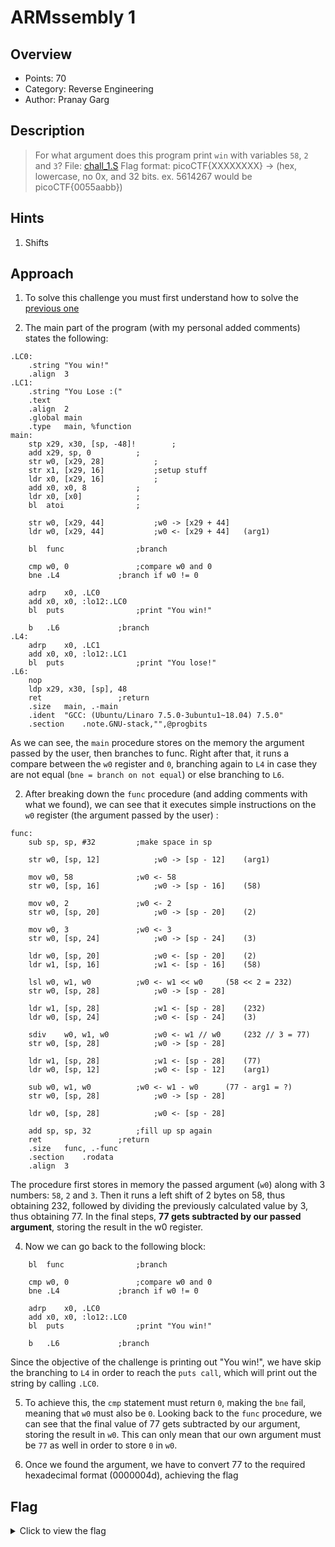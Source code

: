 # ARMssembly 1

## Overview

* Points: 70
* Category: Reverse Engineering
* Author: Pranay Garg

## Description
> For what argument does this program print `win` with variables `58`, `2` and `3`? File: [chall_1.S](https://mercury.picoctf.net/static/1c8d50e39cf00d144e6a72119f68c16c/chall_1.S) Flag format: picoCTF{XXXXXXXX} -> (hex, lowercase, no 0x, and 32 bits. ex. 5614267 would be picoCTF{0055aabb})

## Hints

1. Shifts

## Approach

1. To solve this challenge you must first understand how to solve the [previous one](../ARMssembly%200/)

2. The main part of the program (with my personal added comments) states the following:
```assembly
.LC0:
	.string	"You win!"
	.align	3
.LC1:
	.string	"You Lose :("
	.text
	.align	2
	.global	main
	.type	main, %function
main:
	stp	x29, x30, [sp, -48]!		;
	add	x29, sp, 0			;
	str	w0, [x29, 28]			;
	str	x1, [x29, 16]			;setup stuff
	ldr	x0, [x29, 16]			;
	add	x0, x0, 8			;
	ldr	x0, [x0]			;
	bl	atoi				;

	str	w0, [x29, 44]			;w0 -> [x29 + 44]
	ldr	w0, [x29, 44]			;w0 <- [x29 + 44]	(arg1)

	bl	func				;branch

	cmp	w0, 0				;compare w0 and 0
	bne	.L4				;branch if w0 != 0

	adrp	x0, .LC0
	add	x0, x0, :lo12:.LC0
	bl	puts				;print "You win!"

	b	.L6				;branch
.L4:
	adrp	x0, .LC1
	add	x0, x0, :lo12:.LC1
	bl	puts				;print "You lose!"
.L6:
	nop
	ldp	x29, x30, [sp], 48
	ret					;return
	.size	main, .-main
	.ident	"GCC: (Ubuntu/Linaro 7.5.0-3ubuntu1~18.04) 7.5.0"
	.section	.note.GNU-stack,"",@progbits
```
As we can see, the `main` procedure stores on the memory the argument passed by the user, then branches to func. Right after that, it runs a compare between the `w0` register and `0`, branching again to `L4` in case they are not equal (`bne = branch on not equal`) or else branching to `L6`.

2. After breaking down the `func` procedure (and adding comments with what we found), we can see that it executes simple instructions on the `w0` register (the argument passed by the user) :
```assembly
func:
	sub	sp, sp, #32			;make space in sp

	str	w0, [sp, 12]			;w0 -> [sp - 12]	(arg1)

	mov	w0, 58				;w0 <- 58
	str	w0, [sp, 16]			;w0 -> [sp - 16]	(58)

	mov	w0, 2				;w0 <- 2
	str	w0, [sp, 20]			;w0 -> [sp - 20]	(2)

	mov	w0, 3				;w0 <- 3
	str	w0, [sp, 24]			;w0 -> [sp - 24]	(3)

	ldr	w0, [sp, 20]			;w0 <- [sp - 20]	(2)
	ldr	w1, [sp, 16]			;w1 <- [sp - 16]	(58)

	lsl	w0, w1, w0			;w0 <- w1 << w0		(58 << 2 = 232)
	str	w0, [sp, 28]			;w0 -> [sp - 28]

	ldr	w1, [sp, 28]			;w1 <- [sp - 28]	(232)
	ldr	w0, [sp, 24]			;w0 <- [sp - 24]	(3)

	sdiv	w0, w1, w0			;w0 <- w1 // w0		(232 // 3 = 77)
	str	w0, [sp, 28]			;w0 -> [sp - 28]

	ldr	w1, [sp, 28]			;w1 <- [sp - 28]	(77)
	ldr	w0, [sp, 12]			;w0 <- [sp - 12]	(arg1)

	sub	w0, w1, w0			;w0 <- w1 - w0		(77 - arg1 = ?)
	str	w0, [sp, 28]			;w0 -> [sp - 28]

	ldr	w0, [sp, 28]			;w0 <- [sp - 28]

	add	sp, sp, 32			;fill up sp again
	ret					;return
	.size	func, .-func
	.section	.rodata
	.align	3
```
The procedure first stores in memory the passed argument (`w0`) along with 3 numbers: `58`, `2` and `3`. Then it runs a left shift of 2 bytes on 58, thus obtaining 232, followed by dividing the previously calculated value by 3, thus obtaining 77. In the final steps, __77 gets subtracted by our passed argument__, storing the result in the w0 register.

4. Now we can go back to the following block:
```assembly
	bl	func				;branch

	cmp	w0, 0				;compare w0 and 0
	bne	.L4				;branch if w0 != 0

	adrp	x0, .LC0
	add	x0, x0, :lo12:.LC0
	bl	puts				;print "You win!"

	b	.L6				;branch
```
Since the objective of the challenge is printing out "You win!", we have skip the branching to `L4` in order to reach the `puts call`, which will print out the string by calling `.LC0`.

5. To achieve this, the `cmp` statement must return `0`, making the `bne` fail, meaning that `w0` must also be `0`.
Looking back to the `func` procedure, we can see that the final value of 77 gets subtracted by our argument, storing the result in `w0`. This can only mean that our own argument must be `77` as well in order to store `0` in `w0`.

6. Once we found the argument, we have to convert 77 to the required hexadecimal format (0000004d), achieving the flag

## Flag

<details>
<summary>Click to view the flag</summary>

__picoCTF{0000004d}__
</details>
